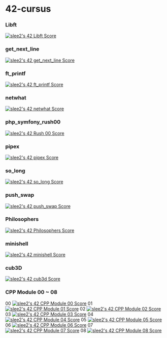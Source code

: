 # 42-cursus

### Libft
[![slee2's 42 Libft Score](https://badge42.vercel.app/api/v2/cl1n3gmlo014309lafi3qlgly/project/2166494)](https://github.com/JaeSeoKim/badge42)

### get_next_line
[![slee2's 42 get_next_line Score](https://badge42.vercel.app/api/v2/cl1n3gmlo014309lafi3qlgly/project/2169586)](https://github.com/JaeSeoKim/badge42)

### ft_printf
[![slee2's 42 ft_printf Score](https://badge42.vercel.app/api/v2/cl1n3gmlo014309lafi3qlgly/project/2169587)](https://github.com/JaeSeoKim/badge42)

### netwhat
[![slee2's 42 netwhat Score](https://badge42.vercel.app/api/v2/cl1n3gmlo014309lafi3qlgly/project/2169588)](https://github.com/JaeSeoKim/badge42)

### php_symfony_rush00
[![slee2's 42 Rush 00 Score](https://badge42.vercel.app/api/v2/cl1n3gmlo014309lafi3qlgly/project/2180456)](https://github.com/JaeSeoKim/badge42)

### pipex
[![slee2's 42 pipex Score](https://badge42.vercel.app/api/v2/cl1n3gmlo014309lafi3qlgly/project/2209762)](https://github.com/JaeSeoKim/badge42)

### so_long
[![slee2's 42 so_long Score](https://badge42.vercel.app/api/v2/cl1n3gmlo014309lafi3qlgly/project/2211787)](https://github.com/JaeSeoKim/badge42)

### push_swap
[![slee2's 42 push_swap Score](https://badge42.vercel.app/api/v2/cl1n3gmlo014309lafi3qlgly/project/2182145)](https://github.com/JaeSeoKim/badge42)

### Philosophers
[![slee2's 42 Philosophers Score](https://badge42.vercel.app/api/v2/cl1n3gmlo014309lafi3qlgly/project/2254929)](https://github.com/JaeSeoKim/badge42)

### minishell
[![slee2's 42 minishell Score](https://badge42.vercel.app/api/v2/cl1n3gmlo014309lafi3qlgly/project/2254934)](https://github.com/JaeSeoKim/badge42)

### cub3D
[![slee2's 42 cub3d Score](https://badge42.vercel.app/api/v2/cl1n3gmlo014309lafi3qlgly/project/2336129)](https://github.com/JaeSeoKim/badge42)

### CPP Module 00 ~ 08
00 [![slee2's 42 CPP Module 00 Score](https://badge42.vercel.app/api/v2/cl1n3gmlo014309lafi3qlgly/project/2311900)](https://github.com/JaeSeoKim/badge42)
01 [![slee2's 42 CPP Module 01 Score](https://badge42.vercel.app/api/v2/cl1n3gmlo014309lafi3qlgly/project/2323140)](https://github.com/JaeSeoKim/badge42)
02 [![slee2's 42 CPP Module 02 Score](https://badge42.vercel.app/api/v2/cl1n3gmlo014309lafi3qlgly/project/2395832)](https://github.com/JaeSeoKim/badge42)
03 [![slee2's 42 CPP Module 03 Score](https://badge42.vercel.app/api/v2/cl1n3gmlo014309lafi3qlgly/project/2395985)](https://github.com/JaeSeoKim/badge42)
04 [![slee2's 42 CPP Module 04 Score](https://badge42.vercel.app/api/v2/cl1n3gmlo014309lafi3qlgly/project/2398468)](https://github.com/JaeSeoKim/badge42)
05 [![slee2's 42 CPP Module 05 Score](https://badge42.vercel.app/api/v2/cl1n3gmlo014309lafi3qlgly/project/2403195)](https://github.com/JaeSeoKim/badge42)
06 [![slee2's 42 CPP Module 06 Score](https://badge42.vercel.app/api/v2/cl1n3gmlo014309lafi3qlgly/project/2416012)](https://github.com/JaeSeoKim/badge42)
07 [![slee2's 42 CPP Module 07 Score](https://badge42.vercel.app/api/v2/cl1n3gmlo014309lafi3qlgly/project/2416743)](https://github.com/JaeSeoKim/badge42)
08 [![slee2's 42 CPP Module 08 Score](https://badge42.vercel.app/api/v2/cl1n3gmlo014309lafi3qlgly/project/2417300)](https://github.com/JaeSeoKim/badge42)
